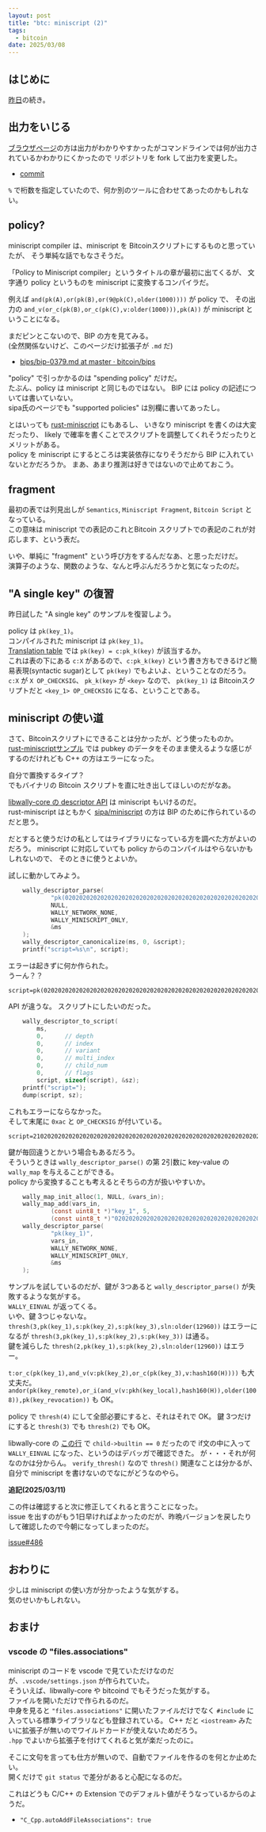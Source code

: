```yaml
---
layout: post
title: "btc: miniscript (2)"
tags:
  - bitcoin
date: 2025/03/08
---
```


## はじめに

[昨日](20250307-btc.md)の続き。

## 出力をいじる

[ブラウザページ](https://bitcoin.sipa.be/miniscript/)の方は出力がわかりやすかったがコマンドラインでは何が出力されているかわかりにくかったので
リポジトリを fork して出力を変更した。

* [commit](https://github.com/hirokuma/miniscript/commit/0693fd2bf355d5dce29c281976f40ad724b9f209)

`%` で桁数を指定していたので、何か別のツールに合わせてあったのかもしれない。

## policy?

miniscript compiler は、miniscript を Bitcoinスクリプトにするものと思っていたが、
そう単純な話でもなさそうだ。

「Policy to Miniscript compiler」というタイトルの章が最初に出てくるが、
文字通り policy というものを miniscript に変換するコンパイラだ。

例えば `and(pk(A),or(pk(B),or(9@pk(C),older(1000))))` が policy で、
その出力の `and_v(or_c(pk(B),or_c(pk(C),v:older(1000))),pk(A))` が miniscript ということになる。

まだピンとこないので、BIP の方を見てみる。  
(全然関係ないけど、このページだけ拡張子が `.md` だ)

* [bips/bip-0379.md at master · bitcoin/bips](https://github.com/bitcoin/bips/blob/master/bip-0379.md)

"policy" で引っかかるのは "spending policy" だけだ。  
たぶん、policy は miniscript と同じものではない。
BIP には policy の記述については書いていない。  
sipa氏のページでも "supported policies" は別欄に書いてあったし。  

とはいっても [rust-miniscript](https://github.com/rust-bitcoin/rust-miniscript) にもあるし、
いきなり miniscript を書くのは大変だったり、
likely で確率を書くことでスクリプトを調整してくれそうだったりとメリットがある。  
policy を miniscript にするところは実装依存になりそうだから BIP に入れていないとかだろうか。
まあ、あまり推測は好きではないので止めておこう。

## fragment

最初の表では列見出しが `Semantics`, `Miniscript Fragment`, `Bitcoin Script` となっている。  
この意味は miniscript での表記のこれとBitcoin スクリプトでの表記のこれが対応します、という表だ。

いや、単純に "fragment" という呼び方をするんだなあ、と思っただけだ。  
演算子のような、関数のような、なんと呼ぶんだろうかと気になったのだ。

## "A single key" の復習

昨日試した "A single key" のサンプルを復習しよう。

policy は `pk(key_1)`。  
コンパイルされた miniscript は `pk(key_1)`。  
[Translation table](https://github.com/bitcoin/bips/blob/master/bip-0379.md#translation-table) では `pk(key) = c:pk_k(key)` が該当するか。  
これは表の下にある `c:X` があるので、`c:pk_k(key)` という書き方もできるけど簡易表現(syntactic sugar)として `pk(key)` でもよいよ、ということなのだろう。  
`c:X` が `X OP_CHECKSIG`、 `pk_k(key>` が `<key>` なので、 `pk(key_1)` は Bitcoinスクリプトだと `<key_1> OP_CHECKSIG` になる、ということである。

## miniscript の使い道

さて、Bitcoinスクリプトにできることは分かったが、どう使ったものか。  
[rust-miniscriptサンプル](https://github.com/rust-bitcoin/rust-miniscript/tree/master/examples) では pubkey のデータをそのまま使えるような感じがするのだけれども
C++ の方はエラーになった。

自分で置換するタイプ？  
でもバイナリの Bitcoin スクリプトを直に吐き出してほしいのだがなあ。

[libwally-core の descriptor API](https://wally.readthedocs.io/en/release_1.3.1/descriptor.html) は miniscript もいけるのだ。  
rust-miniscript はともかく [sipa/miniscript](https://github.com/sipa/miniscript) の方は BIP のために作られているのだと思う。

だとすると使うだけの私としてはライブラリになっている方を調べた方がよいのだろう。
miniscript に対応していても policy からのコンパイルはやらないかもしれないので、
そのときに使うとよいか。

試しに動かしてみよう。

```c
    wally_descriptor_parse(
            "pk(020202020202020202020202020202020202020202020202020202020202020202)",
            NULL,
            WALLY_NETWORK_NONE,
            WALLY_MINISCRIPT_ONLY,
            &ms
    );
    wally_descriptor_canonicalize(ms, 0, &script);
    printf("script=%s\n", script);
```

エラーは起きずに何か作られた。  
うーん？？

```console
script=pk(020202020202020202020202020202020202020202020202020202020202020202)#ldku6hfz
```

API が違うな。
スクリプトにしたいのだった。

```c
    wally_descriptor_to_script(
        ms,
        0,      // depth
        0,      // index
        0,      // variant
        0,      // multi_index
        0,      // child_num
        0,      // flags
        script, sizeof(script), &sz);
    printf("script=");
    dump(script, sz);
```

これもエラーにならなかった。  
そして末尾に `0xac` と `OP_CHECKSIG` が付いている。

```console
script=21020202020202020202020202020202020202020202020202020202020202020202ac
```

鍵が毎回違うとかいう場合もあるだろう。  
そういうときは `wally_descriptor_parse()` の第 2引数に key-value の `wally_map` を与えることができる。  
policy から変換することも考えるとそちらの方が扱いやすいか。

```c
    wally_map_init_alloc(1, NULL, &vars_in);
    wally_map_add(vars_in,
            (const uint8_t *)"key_1", 5,
            (const uint8_t *)"020202020202020202020202020202020202020202020202020202020202020202", 66);
    wally_descriptor_parse(
            "pk(key_1)",
            vars_in,
            WALLY_NETWORK_NONE,
            WALLY_MINISCRIPT_ONLY,
            &ms
    );
```

サンプルを試しているのだが、鍵が 3つあると `wally_descriptor_parse()` が失敗するような気がする。  
`WALLY_EINVAL` が返ってくる。  
いや、鍵 3つじゃないな。
`thresh(3,pk(key_1),s:pk(key_2),s:pk(key_3),sln:older(12960))` はエラーになるが
`thresh(3,pk(key_1),s:pk(key_2),s:pk(key_3))` は通る。  
鍵を減らした `thresh(2,pk(key_1),s:pk(key_2),sln:older(12960))` はエラー。

`t:or_c(pk(key_1),and_v(v:pk(key_2),or_c(pk(key_3),v:hash160(H))))` も大丈夫だ。  
`andor(pk(key_remote),or_i(and_v(v:pkh(key_local),hash160(H)),older(1008)),pk(key_revocation))` も OK。  

policy で `thresh(4)` にして全部必要にすると、それはそれで OK。
鍵 3つだけにすると `thresh(3)` でも `thresh(2)` でも OK。  

libwally-core の [この行](https://github.com/ElementsProject/libwally-core/blob/7d2b2cdc2132015b37aadc41b140c5537aceeb6a/src/descriptor.c#L965) で `child->builtin == 0`  だったので if文の中に入って `WALLY_EINVAL` になった、というのはデバッガで確認できた。
が・・・それが何なのかは分からん。
`verify_thresh()` なので `thresh()` 関連なことは分かるが、自分で miniscript を書けないのでなにがどうなのやら。

**追記(2025/03/11)**

この件は確認すると次に修正してくれると言うことになった。  
issue を出すのがもう1日早ければよかったのだが、昨晩バージョンを戻したりして確認したので今朝になってしまったのだ。

[issue#486](https://github.com/ElementsProject/libwally-core/issues/486)

## おわりに

少しは miniscript の使い方が分かったような気がする。  
気のせいかもしれない。

## おまけ

### vscode の "files.associations"

miniscript のコードを vscode で見ていただけなのだが、`.vscode/settings.json` が作られていた。  
そういえば、libwally-core や bitcoind でもそうだった気がする。  
ファイルを開いただけで作られるのだ。  
中身を見ると `"files.associations"` に開いたファイルだけでなく `#include` に入っている標準ライブラリなども登録されている。
C++ だと `<iostream>` みたいに拡張子が無いのでワイルドカードが使えないためだろう。  
`.hpp` でよいから拡張子を付けてくれると気が楽だったのに。

そこに文句を言っても仕方が無いので、自動でファイルを作るのを何とか止めたい。  
開くだけで `git status` で差分があると心配になるのだ。

これはどうも C/C++ の Extension でのデフォルト値がそうなっているからのようだ。

* `"C_Cpp.autoAddFileAssociations": true`
